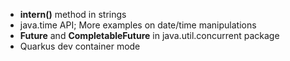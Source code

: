 * **intern()** method in strings
* java.time API; More examples on date/time manipulations
* **Future** and **CompletableFuture** in java.util.concurrent package
* Quarkus dev container mode